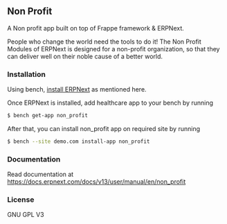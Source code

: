 ## Non Profit

A Non profit app built on top of Frappe framework & ERPNext.


People who change the world need the tools to do it! The Non Profit Modules of ERPNext is designed for a non-profit organization, so that they can deliver well on their noble cause of a better world.


### Installation

Using bench, [install ERPNext](https://github.com/frappe/bench#installation) as mentioned here.

Once ERPNext is installed, add healthcare app to your bench by running

```sh
$ bench get-app non_profit
```

After that, you can install non_profit app on required site by running

```sh
$ bench --site demo.com install-app non_profit
```


### Documentation

Read documentation at https://docs.erpnext.com/docs/v13/user/manual/en/non_profit


### License

GNU GPL V3

